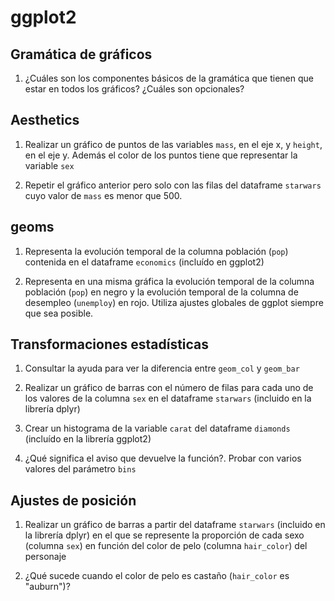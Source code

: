 # ggplot2

## Gramática de gráficos

1. ¿Cuáles son los componentes básicos de la gramática que tienen que estar en todos los gráficos? ¿Cuáles son opcionales?

## Aesthetics


1. Realizar un gráfico de puntos de las variables `mass`, en el eje x, y `height`, en el eje y. Además el color de los puntos tiene que representar la variable `sex`

2. Repetir el gráfico anterior pero solo con las filas del dataframe `starwars` cuyo valor de `mass` es menor que 500.

## geoms

1. Representa la evolución temporal de la columna población (`pop`) contenida en el dataframe `economics` (incluído en ggplot2)

2. Representa en una misma gráfica la evolución temporal de la columna población (`pop`) en negro y la evolución temporal de la columna de desempleo (`unemploy`) en rojo. Utiliza ajustes globales de ggplot siempre que sea posible.

## Transformaciones estadísticas

1. Consultar la ayuda para ver la diferencia entre `geom_col` y `geom_bar`

2. Realizar un gráfico de barras con el número de filas para cada uno de los valores de la columna `sex` en el dataframe `starwars` (incluido en la librería dplyr)

3. Crear un histograma de la variable `carat` del dataframe `diamonds` (incluído en la librería ggplot2)

4. ¿Qué significa el aviso que devuelve la función?. Probar con varios valores del parámetro `bins`

## Ajustes de posición

1. Realizar un gráfico de barras a partir del dataframe `starwars` (incluido en la librería dplyr) en el que se represente la proporción de cada sexo (columna `sex`) en función del color de pelo (columna `hair_color`) del personaje

2. ¿Qué sucede cuando el color de pelo es castaño (`hair_color` es "auburn")?
